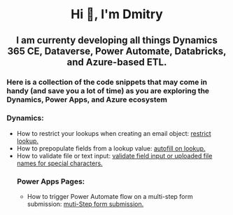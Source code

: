 <h1 align="center">Hi 👋, I'm Dmitry</h1>
<h2 align="center">I am currenty developing all things Dynamics 365 CE, Dataverse, Power Automate, Databricks, and Azure-based ETL.</h2>

<h3 align="left">Here is a collection of the code snippets that may come in handy (and save you a lot of time) as you are exploring the Dynamics, Power Apps, and Azure ecosystem</h3>

<h3 align="left">Dynamics:</h3>
<ul>
  <li>How to restrict your lookups when creating an email object: <a href="https://github.com/diamitry/Dynamics365/tree/950cfec91469a21ca5514672d8f8a45f929b0bfc/RestrictLookup">restrict lookup.</a>
  <li>How to prepopulate fields from a lookup value: <a href="https://github.com/diamitry/Dynamics365/tree/8e19d91678524f51b6fbe33b8b7763b166a0000d/AutoFillonLookup">autofill on lookup.</a>
  <li>How to validate file or text input: <a href="https://github.com/diamitry/Dynamics365/tree/main/RestrictLookup">validate field input or uploaded file names for special characters.</a>
  </li>

  <h3 align="left">Power Apps Pages:</h3>
<ul>
  <li>How to trigger Power Automate flow on a multi-step form submission: <a href="https://github.com/diamitry/Dynamics365/tree/main/Multi-StepFormSubmission">muti-Step form submission.</a>
  </li>
<p align="left">
</p>
